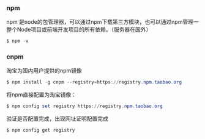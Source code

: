 ### npm

npm 是node的包管理器，可以通过npm下载第三方模块，也可以通过npm管理一整个Node项目或前端开发项目的所有依赖。（服务器在国外）
```powershell
$ npm -v
```

### cnpm

淘宝为国内用户提供的npm镜像
```powershell
$ npm install -g cnpm --registry=https://registry.npm.taobao.org
```

将npm直接配置为淘宝镜像：

```powershell
$ npm config set registry https://registry.npm.taobao.org
```

验证是否配置完成，出现网址证明配置完成
```powershell
$ npm config get registry
```

